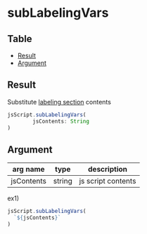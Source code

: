 # subLabelingVars

Table
-----------------

* [Result](#result)
* [Argument](#argument)


## Result

Substitute [labeling section](https://github.com/puutaro/CommandClick/blob/master/md/developer/labeling_section.md) contents 


```js.js
jsScript.subLabelingVars(
		jsContents: String
)
```

## Argument

| arg name | type | description |
| -------- | -------- | -------- |
| jsContents | string | js script contents |



ex1) 

```js.js
jsScript.subLabelingVars(
  `${jsContents}`
)

```

